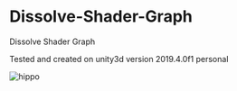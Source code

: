 # Dissolve-Shader-Graph
Dissolve Shader Graph

Tested and created on unity3d version 2019.4.0f1 personal


![hippo](https://media1.giphy.com/media/llOCP5BVGaBVeuTCnh/giphy.gif)
